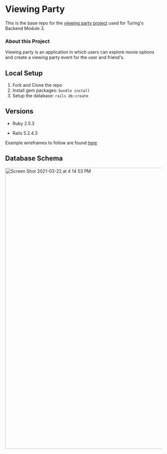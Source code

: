 # Viewing Party

This is the base repo for the [viewing party project](https://backend.turing.io/module3/projects/viewing_party) used for Turing's Backend Module 3.

### About this Project

Viewing party is an application in which users can explore movie options and create a viewing party event for the user and friend's.

## Local Setup

1. Fork and Clone the repo
2. Install gem packages: `bundle install`
3. Setup the database: `rails db:create`


## Versions

- Ruby 2.5.3

- Rails 5.2.4.3

Example wireframes to follow are found [here](https://backend.turing.io/module3/projects/viewing_party/wireframes)

## Database Schema

<img width="901" alt="Screen Shot 2021-03-22 at 4 14 53 PM" src="https://user-images.githubusercontent.com/70593322/112065213-e2355c80-8b29-11eb-98d7-aa4f975926ef.png">

